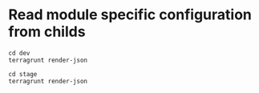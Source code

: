 # Read module specific configuration from childs

```
cd dev
terragrunt render-json
```

```
cd stage
terragrunt render-json
```